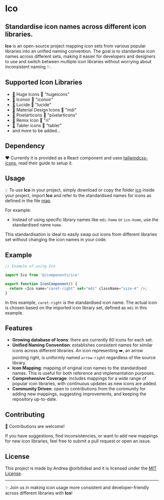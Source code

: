 # Ico

## Standardise icon names across different icon libraries.
**Ico** is an open-source project mapping icon sets from various popular libraries into an unified naming convention. The goal is to standardise icon names across different sets, making it easier for developers and designers to use and switch between multiple icon libraries without worrying about inconsistent naming ✨.


## Supported Icon Libraries
- [🔗](https://github.com/hugeicons/hugeicons-react) Huge Icons 🟰 "hugeicons"
- [🔗](https://github.com/iconoir-icons/iconoir) Iconoir 🟰 "iconoir"
- [🔗](https://github.com/lucide-icons/lucide) Lucide 🟰 "lucide"
- [🔗](https://github.com/Templarian/MaterialDesign) Material Design Icons 🟰 "mdi"
- [🔗](https://github.com/halfmage/pixelarticons) Pixelarticons 🟰 "pixelarticons"
- [🔗](https://github.com/Remix-Design/RemixIcon) Remix Icon 🟰 "ri"
- [🔗](https://github.com/tabler/tabler-icons) Tabler icons 🟰 "tabler"
- and more to be added...


## Dependency
❤️ Currently it is provided as a React component and uses [tailwindcss-icons](https://github.com/egoist/tailwindcss-icons), read their guide to setup it.


## Usage
💡 To use **Ico** in your project, simply download or copy the folder [ico](src/ico) inside your project, import **Ico** and refer to the standardised names for icons as defined in the file [map](src/ico/map.ts). 

For example:
- Instead of using specific library names like `mdi-home` or `icn-home`, use the standardised name `home`.

This standardisation is ideal to easily swap out icons from different libraries set without changing the icon names in your code.


## Example
```javascript
// Example of using Ico

import Ico from '@/components/ico'

export function IconComponent() {
  return <Ico name="caret-right" set="mdi" className="size-4" />;
}
```

In this example, `caret-right` is the standardised icon name. The actual icon is chosen based on the imported icon library set, defined as `mdi` in this example.


## Features
- **Growing database of Icons**: there are currently 80 icons for each set.
- **Unified Naming Convention**: establishes consistent names for similar icons across different libraries. An icon representing ➡️, an arrow pointing right, is uniformly named `arrow-right` regardless of the source library.
- **Icon Mapping**: mapping of original icon names to the standardised names. This is useful for both reference and implementation purposes.
- **Comprehensive Coverage**: includes mappings for a wide range of popular icon libraries, with continuous updates as new icons are added.
- **Community Driven**: open to contributions from the community for adding new mappings, suggesting improvements, and keeping the repository up-to-date.


## Contributing
🤙 Contributions are welcome!

If you have suggestions, find inconsistencies, or want to add new mappings for new icon libraries, feel free to submit a pull request or open an issue.


## License
This project is made by Andrea @orbitideal and it is licensed under the [MIT License](LICENSE).

---

✨ Join us in making icon usage more consistent and developer-friendly across different libraries with **Ico**!
